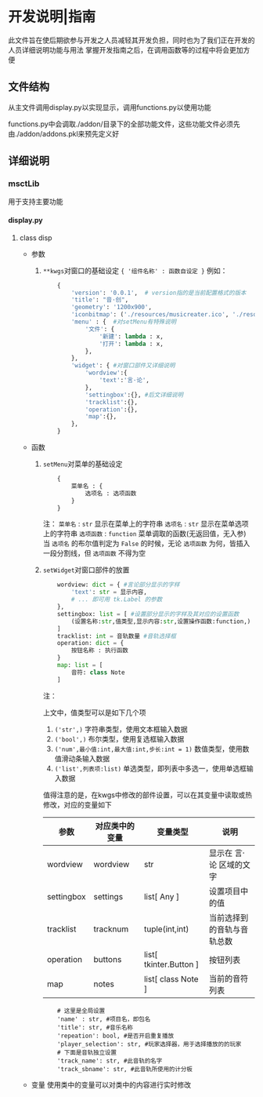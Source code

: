开发说明\|指南
==============

此文件旨在使后期欲参与开发之人员减轻其开发负担，同时也为了我们正在开发的人员详细说明功能与用法
掌握开发指南之后，在调用函数等的过程中将会更加方便

文件结构
--------

从主文件调用display.py以实现显示，调用functions.py以使用功能

functions.py中会调取./addon/目录下的全部功能文件，这些功能文件必须先由./addon/addons.pkl来预先定义好

详细说明
--------

### msctLib

用于支持主要功能

#### display.py

1.  class disp

    -   参数

        1.  `**kwgs`对窗口的基础设定 `{ '组件名称' : 函数自设定 }` 例如：

            ~~~~~~~~~~~~~~~~~~~~~~~~~~~~~~~~~~~~~~~~~~~~~~~~~~~~~~~~~~~~~ python
                {
                    'version': '0.0.1',  # version指的是当前配置格式的版本
                    'title': "音·创",
                    'geometry': '1200x900',
                    'iconbitmap': ('./resources/musicreater.ico', './resources/musicreater.ico'),
                    'menu' : {  #对setMenu有特殊说明
                        '文件': {
                            '新建': lambda : x,
                            '打开': lambda : x,
                        },
                    },
                    'widget': { #对窗口部件又详细说明
                        'wordview':{
                            'text':'言·论',
                        },
                        'settingbox':{}, #后文详细说明
                        'tracklist':{},
                        'operation':{},
                        'map':{},
                    },
                }
            ~~~~~~~~~~~~~~~~~~~~~~~~~~~~~~~~~~~~~~~~~~~~~~~~~~~~~~~~~~~~~~~~~~~~

    -   函数

        1.  `setMenu`对菜单的基础设定

            ~~~~~~~~~~~~~~~~~~~~~~~~~~~~~~~~~~~~~~~~~~~~~~~~~~~~~~~~~~~~~ python
                {
                    菜单名 : {
                        选项名 : 选项函数
                    }
                }
            ~~~~~~~~~~~~~~~~~~~~~~~~~~~~~~~~~~~~~~~~~~~~~~~~~~~~~~~~~~~~~~~~~~~~

            注： 
            `菜单名` : `str` 显示在菜单上的字符串
            `选项名` : `str` 显示在菜单选项上的字符串
            `选项函数` : `function` 菜单调取的函数(无返回值，无入参)
            当 `选项名` 的布尔值判定为 `False` 的时候，无论 `选项函数` 为何，皆插入一段分割线，但 `选项函数` 不得为空

        2.  `setWidget`对窗口部件的放置 
            ```python
                wordview: dict = { #言论部分显示的字样
                    'text': str = 显示内容,
                    # ... 即可用 tk.Label 的参数
                },
                settingbox: list = [ #设置部分显示的字样及其对应的设置函数
                    (设置名称:str,值类型,显示内容:str,设置操作函数:function,)
                ]
                tracklist: int = 音轨数量 #音轨选择框
                operation: dict = {
                    按钮名称 : 执行函数
                }
                map: list = [
                    音符: class Note
                ]
            ```
            注：

            上文中，值类型可以是如下几个项
            1.  `('str',)` 字符串类型，使用文本框输入数据
            2.  `('bool',)` 布尔类型，使用复选框输入数据
            3.  `('num',最小值:int,最大值:int,步长:int = 1)` 数值类型，使用数值滑动条输入数据
            4.  `('list',列表项:list)` 单选类型，即列表中多选一，使用单选框输入数据
            
            值得注意的是，在kwgs中修改的部件设置，可以在其变量中读取或热修改，对应的变量如下

            | 参数        | 对应类中的变量 | 变量类型 | 说明 |
            |------------|------------------|---------------------------|---------------------|
            | wordview   | wordview         | str                       | 显示在 言·论 区域的文字   |
            | settingbox | settings         | list[ Any ]               | 设置项目中的值        |
            | tracklist  | tracknum         | tuple(int,int)            | 当前选择到的音轨与音轨总数|
            | operation  | buttons          | list[ tkinter.Button ]    | 按钮列表              |
            | map        | notes            | list[ class Note ]        | 当前的音符列表        |







                    # 这里是全局设置
                    'name' : str, #项目名，即包名
                    'title': str, #音乐名称
                    'repeation': bool, #是否开启重复播放
                    'player_selection': str, #玩家选择器，用于选择播放的的玩家
                    # 下面是音轨独立设置
                    'track_name': str, #此音轨的名字
                    'track_sbname': str, #此音轨所使用的计分板
    -   变量
        使用类中的变量可以对类中的内容进行实时修改
